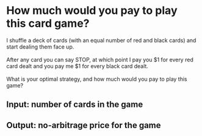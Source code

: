 # How much would you pay to play this card game?
I shuffle a deck of cards (with an equal number of red and black cards) and start dealing them face up. \
\
After any card you can say STOP, at which point I pay you $1 for every red card dealt and you pay me $1 for every black card dealt. \
\
What is your optimal strategy, and how much would you pay to play this game?

## Input: number of cards in the game
## Output: no-arbitrage price for the game
